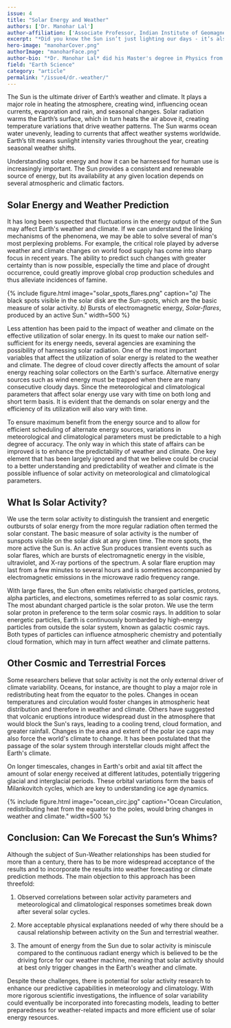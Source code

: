 ```yaml
---
issue: 4
title: "Solar Energy and Weather"
authors: ['Dr. Manohar Lal']
author-affiliation: ['Associate Professor, Indian Institute of Geomagnetism']
excerpt: "*Did you know the Sun isn’t just lighting our days - it’s also powering our weather forecasts and solar panels?* While sunspots and solar flares barely tweak sunlight’s strength, they can actually nudge our climate; think rain patterns shifting or dry spells settling in. Imagine if, by tracking those solar signals, we could better predict cloudy days or droughts, making solar energy smarter and more reliable, and achieve sharper forecasts and greener power planning."
hero-image: "manoharCover.png"
authorImage: "manoharFace.png"
author-bio: "*Dr. Manohar Lal* did his Master's degree in Physics from Gorakhpur University. He did his Ph.D. from Gujarat University (PRL), Ahmedabad. He did CSIR Research Associateship from NPL, New Delhi. He joined IIG Mumbai in 1996 as a Fellow and got superannuation in April 2025 from IIG as an Associate Professor."
field: "Earth Science"
category: "article"
permalink: "/issue4/dr.-weather/"
---
```


The Sun is the ultimate driver of Earth’s weather and climate. It plays a major role in heating the atmosphere, creating wind, influencing ocean currents, evaporation and rain, and seasonal changes. Solar radiation warms the Earth’s surface, which in turn heats the air above it, creating temperature variations that drive weather patterns. The Sun warms ocean water unevenly, leading to currents that affect weather systems worldwide. Earth’s tilt means sunlight intensity varies throughout the year, creating seasonal weather shifts.

Understanding solar energy and how it can be harnessed for human use is increasingly important. The Sun provides a consistent and renewable source of energy, but its availability at any given location depends on several atmospheric and climatic factors.

## Solar Energy and Weather Prediction
It has long been suspected that fluctuations in the energy output of the Sun may affect Earth's weather and climate. If we can understand the linking mechanisms of the phenomena, we may be able to solve several of man's most perplexing problems. For example, the critical role played by adverse weather and climate changes on world food supply has come into sharp focus in recent years. The ability to predict such changes with greater certainty than is now possible,  especially the time and place of drought occurrence, could greatly improve global crop production schedules and thus alleviate incidences of famine.

{% include figure.html image="solar_spots_flares.png" caption="*a)* The black spots visible in the solar disk are the _Sun-spots_, which are the basic measure of solar activity. *b)* Bursts of electromagnetic energy, _Solar-flares_, produced by an active Sun." width=500 %}

Less attention has been paid to the impact of weather and climate on the effective utilization of solar energy. In its quest to make our nation self-sufficient for its energy needs, several agencies are examining the possibility of harnessing solar radiation.  One of the most important variables that affect the utilization of solar energy is related to the weather and climate. The degree of cloud cover directly affects the amount of solar energy reaching solar collectors on the Earth's surface.  Alternative energy sources such as wind energy must be trapped when there are many consecutive cloudy days.  Since the meteorological and climatological parameters that affect solar energy use vary with time on both long and short term basis. It is evident that the demands on solar energy and the efficiency of its utilization will also vary with time.

To ensure maximum benefit from the energy source and to allow for efficient scheduling of alternate energy sources, variations in meteorological and climatological parameters must be predictable to a high degree of accuracy. The only way in which this state of affairs can be improved is to enhance the predictability of weather and climate. One key element that has been largely ignored and that we believe could be crucial to a better understanding and predictability of weather and climate is the possible influence of solar activity on meteorological and climatological parameters.

## What Is Solar Activity?
We use the term solar activity to distinguish the transient and energetic outbursts of solar energy from the more regular radiation often termed the solar constant. The basic measure of solar activity is the number of sunspots visible on the solar disk at any given time.  The more spots, the more active  the Sun is. An active Sun produces transient events such as solar flares,  which are bursts of electromagnetic energy in the visible, ultraviolet, and X-ray portions of the spectrum. A solar flare eruption may last from a few minutes to several  hours and is sometimes accompanied by electromagnetic emissions in the microwave radio frequency range.

With large flares, the Sun often emits relativistic charged particles, protons, alpha particles, and electrons, sometimes referred to as solar cosmic rays. The most abundant charged particle is the solar proton. We use the term solar proton in preference to the term solar cosmic rays. In addition to solar energetic particles, Earth is continuously bombarded by high-energy particles from outside the solar system, known as galactic cosmic rays. Both types of particles can influence atmospheric chemistry and potentially cloud formation, which may in turn affect weather and climate patterns.

## Other Cosmic and Terrestrial Forces
Some researchers believe that solar activity is not the only external driver of climate variability. Oceans, for instance, are thought to play a major role in redistributing heat from the equator to the poles. Changes in ocean temperatures and circulation would foster changes in atmospheric heat distribution and therefore in weather and climate.
Others have suggested that volcanic eruptions introduce widespread dust in the atmosphere that would block the Sun's rays, leading to a cooling trend, cloud formation, and greater rainfall. Changes in the area and extent of the polar ice caps may also force the world's climate to change. It has been postulated that the passage of the solar system through interstellar clouds might affect the Earth's climate.

On longer timescales, changes in Earth's orbit and axial tilt affect the amount of solar energy received at different latitudes, potentially triggering glacial and interglacial periods. These orbital variations form the basis of Milankovitch cycles, which are key to understanding ice age dynamics.

{% include figure.html image="ocean_circ.jpg" caption="Ocean Circulation, redistributing heat from the equator to the poles, would bring changes in weather and climate." width=500 %}

## Conclusion: Can We Forecast the Sun’s Whims?
Although the subject of Sun-Weather relationships has been studied for more than a century, there has to be more widespread acceptance of the results and  to incorporate the results into weather forecasting or climate prediction methods. The main objection to this approach has been threefold:
1. Observed correlations between solar activity parameters and meteorological and climatological responses sometimes break down after several solar cycles.

2. More acceptable physical explanations needed of why there should be a causal relationship between activity on the Sun and terrestrial weather.

3. The amount of energy from the Sun due to solar activity is miniscule compared to the continuous radiant energy which is believed to be the driving force for our weather machine, meaning that solar activity should at best only trigger changes in the Earth's weather and climate.

Despite these challenges, there is potential for solar activity research to enhance our predictive capabilities in meteorology and climatology. With more rigorous scientific investigations, the influence of solar variability could eventually be incorporated into forecasting models, leading to better preparedness for weather-related impacts and more efficient use of solar energy resources.

